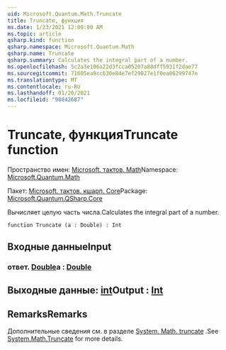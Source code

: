 ```yaml
---
uid: Microsoft.Quantum.Math.Truncate
title: Truncate, функция
ms.date: 1/23/2021 12:00:00 AM
ms.topic: article
qsharp.kind: function
qsharp.namespace: Microsoft.Quantum.Math
qsharp.name: Truncate
qsharp.summary: Calculates the integral part of a number.
ms.openlocfilehash: 5c2a3e106a22d3fcca05207a88dff5931f2dae77
ms.sourcegitcommit: 71605ea9cc630e84e7ef29027e1f0ea06299747e
ms.translationtype: MT
ms.contentlocale: ru-RU
ms.lasthandoff: 01/26/2021
ms.locfileid: "98842687"
---
```

# <a name="truncate-function"></a><span data-ttu-id="28a7b-102">Truncate, функция</span><span class="sxs-lookup"><span data-stu-id="28a7b-102">Truncate function</span></span>

<span data-ttu-id="28a7b-103">Пространство имен: [Microsoft. тактов. Math](xref:Microsoft.Quantum.Math)</span><span class="sxs-lookup"><span data-stu-id="28a7b-103">Namespace: [Microsoft.Quantum.Math](xref:Microsoft.Quantum.Math)</span></span>

<span data-ttu-id="28a7b-104">Пакет: [Microsoft. тактов. кшарп. Core](https://nuget.org/packages/Microsoft.Quantum.QSharp.Core)</span><span class="sxs-lookup"><span data-stu-id="28a7b-104">Package: [Microsoft.Quantum.QSharp.Core](https://nuget.org/packages/Microsoft.Quantum.QSharp.Core)</span></span>


<span data-ttu-id="28a7b-105">Вычисляет целую часть числа.</span><span class="sxs-lookup"><span data-stu-id="28a7b-105">Calculates the integral part of a number.</span></span>

```qsharp
function Truncate (a : Double) : Int
```


## <a name="input"></a><span data-ttu-id="28a7b-106">Входные данные</span><span class="sxs-lookup"><span data-stu-id="28a7b-106">Input</span></span>

### <a name="a--double"></a><span data-ttu-id="28a7b-107">ответ. [Double](xref:microsoft.quantum.lang-ref.double)</span><span class="sxs-lookup"><span data-stu-id="28a7b-107">a : [Double](xref:microsoft.quantum.lang-ref.double)</span></span>





## <a name="output--int"></a><span data-ttu-id="28a7b-108">Выходные данные: [int](xref:microsoft.quantum.lang-ref.int)</span><span class="sxs-lookup"><span data-stu-id="28a7b-108">Output : [Int](xref:microsoft.quantum.lang-ref.int)</span></span>



## <a name="remarks"></a><span data-ttu-id="28a7b-109">Remarks</span><span class="sxs-lookup"><span data-stu-id="28a7b-109">Remarks</span></span>

<span data-ttu-id="28a7b-110">Дополнительные сведения см. в разделе [System. Math. truncate](https://docs.microsoft.com/dotnet/api/system.math.truncate) .</span><span class="sxs-lookup"><span data-stu-id="28a7b-110">See [System.Math.Truncate](https://docs.microsoft.com/dotnet/api/system.math.truncate) for more details.</span></span>
